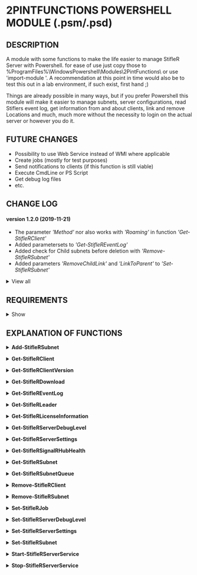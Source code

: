 # 2PINTFUNCTIONS POWERSHELL MODULE (.psm/.psd)

## DESCRIPTION

A module with some functions to make the life easier to manage StifleR Server with Powershell.
for ease of use just copy those to %ProgramFiles%\WindowsPowershell\Modules\2PintFunctions\ or use 'import-module <PATH>'.
A recommendation at this point in time would also be to test this out in a lab environment, if such exist, first hand ;)

Things are already possible in many ways, but if you prefer Powershell this module will make it easier to manage subnets, server configurations, read Stiflers event log, get information from and about clients, link and remove Locations and much, much more without the necessity to login on the actual server or however you do it.

## FUTURE CHANGES

- Possibility to use Web Service instead of WMI where applicable
- Create jobs (mostly for test purposes)
- Send notifications to clients (if this function is still viable)
- Execute CmdLine or PS Script
- Get debug log files
- etc.

## CHANGE LOG

#### version 1.2.0 (2019-11-21)
- The parameter *'Method'* nor also works with *'Roaming'* in function *'Get-StifleRClient'* 
- Added parametersets to *'Get-StifleREventLog'*
- Added check for Child subnets before deletion with *'Remove-StifleRSubnet'*
- Added parameters *'RemoveChildLink'* and *'LinkToParent'* to *'Set-StifleRSubnet'*

<details><summary>View all</summary>

#### version 1.1.9 (2019-11-19)
- Added the parameter *'Method'* to *'Get-StifleRClient'*, available options for this parameter are *'GetBranchCacheFlags'* and *'GetConnectionFlags'*
- Changed params quite a bit in *'Get-StifleRClient'*
- Changed EXAMPLES in CBH for *'Get-StifleRClient'*

#### version 1.1.8 (2019-11-19)
- Corrected one missing " that caused a failure when using *'Set-StifleRServerSettings'*

#### version 1.1.7 (2019-11-18)
- Changed *'Get-StifleRSignalRHubHealth'* to return output as PSObject instead of hashtable
- Reworked *'Get-StifleRClient'* quite a bit and also added the parameter IsConnected
- Removed *'Get-Connection'* entirely, replaced with the above parameter IsConnected
- Added *'Set-StifleRClient'* as *'In progress'*

#### version 1.1.6 (2019-11-18)
- Added parameter *'Roaming'* to *'Get-StifleRClient'*
- Changed from *'Get-CimInstance*' to *'Get-CimClass'* to obtian properties of class in *'Get-StifleRClient'*,*'Get-StifleRDownload'* and *'Get-StifleRSubnet'*
- Declared variables *'MissingProps*' and *'ClassProperties'* as arrays in *'Get-StifleRClient'* and *'Get-StifleRDownload'*

#### version 1.1.5 (2019-11-18)
- Changed *'Get-StifleRDownload'* to *'done!'*
- Added Cim* to ExcludedProperties from output of *'Get-StifleRClient'* and *'Get-StifleRSubnet'*

#### version 1.1.4 (2019-11-18)
- Added function *'Get-Download'* as *'In progress'*
- Changd output of '*Get-StifleRServerSettings'* to a PSObject instead of a hashtable
- Removed parameter *'SortByKeyName'* from *'Get-StifleRServerSettings'*

#### version 1.1.3 (2019-11-15)
- Changed *'Set-StifleRBITSJobs'* to **'Set-StifleRJob'**
- Changed *'Get-StifleRSubnetQueues'* to **'Get-StifleRSubnetQueue'**
- Changed *'Get-StifleRClientVersions'* to **'Get-StifleRClientVersion'**
- Changed *'Get-StifleRLeaders'* to **'Get-StifleRLeader'**
- Changed *'Set-StifleRLeaders'* to **'Set-StifleRLeader'**
- Changed *'ntLogs'* to **'Get-StifleREventLog'**
- Changed *'Get-StifleRConnections'* to **'Get-StifleRConnection'**

#### version 1.1.2 (2019-11-14)
- Changed *'Get-StifleRLeaders'* from *'In progress'* to *done!*

#### version 1.1.1 (2019-11-14)
- The function *'Get-StifleREventLogs'* is now completed and up and running
- Changed *'Remove-StifleRClient'* from *'In progress'* to *done!

#### version 1.1.0 (2019-11-13)
- Added functions *'Get-StifleREventLogs'*, *'Get-StifleRLeaders'* and *'Set-StifleRLeaders'* as *'In progress'*
- Added function *'Get-StifleRLicenseInformation'*
- Added parameter InstallDir to CBH for *'Set-StifleRServerSettings'*
   
#### version 1.0.9 (2019-11-12)
- All functions that sets data in some way have *'Write-Debug'* and *'Write-Verbose'* messages now

#### version 1.0.8 (2019-11-12)
- Started to add *'Write-Debug'* and *'Write-Verbose'* where applicable, to be continued...
- Corrected the mistake *'if ( $NewSubnetSuccess = $true )'* to *'if ( $NewSubnetSuccess -eq $true ) {'* in *'Add-StifleRSubnet'*

#### version 1.0.7 (2019-11-11)
- Added *'-NoNewline'* to *'out-file'* while changing config in *'Set-StifleRServerSettings'* to prevent empty rows created in end of configfile
- Added *'-NoNewline'* to *'out-file'* while changing config in *'Set-StifleRServerDebugLevel'* to prevent empty rows created in end of configfile
- Removed *'<'* and *'/>'* from *'$Content.Replace'* in *'Set-StifleRServerSettings'*
- Removed *'<'* and *'/>'* from *'$Content.Replace'* in *'Set-StifleRServerDebugLevel'*

#### version 1.0.6 (2019-11-11)
- Changed *'Remove-Client'* to *'Draft'* status
- Added CBH to *'Get-SignalRHubHealth'*
- Removed *'.LINK'* from all CBHs
- Changed *'.FUNCITONALITY'* to *'StifleR'* in all CBHs
- Removed status *'Draft'* from *'Set-StilfeRBITSJob'* *( = working as expected at the moment and done! )*
- Added *'[cmdletbinding()]'* to all params (to add messages for *'Write-Verbose'* and *'Write-Debug'* later on)

#### version 1.0.5 (2019-11-10)
- Added *'#Requires -Version 5.1'* to *'2PintFunctions.psm'*
- Added output types on success/failure
- Removed obsolete commented code
- Added CBH to *'Get-StifleRClientVersions'*
- Added CBH to *'Get-StifleRSubnetQueues'*
- Changed *'Select'*, *'Where'* and *'Sort'* to *'Select-Object'*, *'Where-Object'* and *'Sort-Object'*
- Fixed *'$DOType'* bug in *'Add-StiflerSubnet'* by adding the value *'Not set'* as default value
- Added *'out-null'* to Invoke-WMIMethod in *'Set-StifleRBITSJob'* to hide WMI-output
- Renamed *'Set-StifleRSubnetProperty'* to *'Set-StifleRSubnet'* to match Get-function
- Re-added *'$SubnetQuery'* with value to *'Set-StifleRSubnet'*, gone for some unknown reason and broke the function...
- Added *'Remove-Client'* with *'In progress'* status

#### version -le 1.0.4 (< 2019-11-10)
- Build phase undocumented
</details>

## REQUIREMENTS

<details><summary>Show</summary><br>

For everything to work as expected the following requirements should be met:

**TL;DR**
- Local Administrator membership on StifleR Server recommended
- Membership in Stiflers 'Global Administrators' group recommended
- PS 5.1 (required) and Remote WMI (required if run remotely)

**Specifics**
- Powershell version 5.1
- Remote WMI from source to the server running '*StifleR Server'*
- *'Test-ServerConnection'* (only available inside the module) uses *'ICMPv4 Echo request'* (also called *'ping'*) as one parameter to check availability of the provided parameter *'Server'*
- For *'Get-/Set-StifleRServerSettings'* and *'Get-/Set-StifleRServerDebugLevel'* *'C$'* (default, or the parameter INSTALLDIR) must be reachable by SMB from source and permissions to read/write in the specified location
- 'Get-StifleRLicenseInformation' requires permission to read License.nfo in InstallDir by fileshare
- 'Get-StifleREventLog' requires permissions to read from event log
- Correct access in StifleR is of course a requirement as well with rights to read or edit depending on what your needs are
- *'Start-/Stop-StilfeRServerService'* requires Administrator rights (if not explicitly provided for the service *StifleRServer'* otherwise)
</details>

## EXPLANATION OF FUNCTIONS

**<details><summary>Add-StifleRSubnet</summary>**
    
**Syntax**

```Add-StiflerSubnet [-Server <String>] [-SubnetID] <String> [-GatewayMAC <String>] [-LocationName <String>] [-TargetBandwidth <UInt32>] [-Description <String>] [-ParentLocationID <String>] [-LEDBATTargetBandwidth <Int32>] [-VPN <Boolean>] [-WellConnected <Boolean>] [-DOType <String>] [-SetDOGroupID] [<CommonParameters>]```

**Example** - Creates a new subnet with the SubnetID of 172.10.10.0 and classes it as a VPN subnet

    Add-StiflerSubnet -Server 'server01' -SubnetID 172.10.10.0 -VPN $true*
</details>

**<details><summary>Get-StifleRClient</summary>**

**Syntax**

```Get-StiflerClient -Client <string[]> [-Server <string>] [-Property <array>] [-ExactMatch] [-IsConnected] [<CommonParameters>]```

```Get-StiflerClient -Client <string[]> [-Server <string>] [-Roaming] [-Method <string>] [<CommonParameters>]```

```Get-StiflerClient [-Server <string>] [-SubnetID <string>] [-Property <array>] [-IsConnected] [<CommonParameters>]```

```Get-StiflerClient [-Server <string>] [-Property <array>] [-Roaming] [<CommonParameters>]```

**Example** - Pull information about the client Client01 from server01

    Get-StiflerClient -Client Client01 -Server 'server01'

**Example 2** - Get-StifleRClient -Server 'server01' -SubnetID 192. -IsConnected

    Get-StifleRClient -Server 'server01' -SubnetID 192. -IsConnected

**Example 3** - Get current connections flags from client01

    Get-StifleRClient -Server 'server01' -Client 'client01' -Method GetConnectionFlags
</details>

**<details><summary>Get-StifleRClientVersion</summary>**

**Syntax**

```Get-StiflerClientVersion [[-Server] <String>] [<CommonParameters>]```

**Example** - Get a list of versions and the number of clients for each one

    Get-StifleRClientVersion -Server 'server01'
</details>

**<details><summary>Get-StifleRDownload</summary>**

**Syntax**

```Get-StiflerDownload [[-Server] <String>] [[-Client] <String>] [[-Property] <Array>] [[-State] <String>] [<CommonParameters>]```

**Example** - Get all downloads for all clients from 'server01'

    Get-StifleRDownload -Server server01

**Example 2** - Get all downloads for 'client01'

    Get-StifleRDownload -Server server01 -Client client01

**Example 3** - Get all downloads for all clients that matches the state 'Error' and only returns the properties
        ComputerName, State and ID
        
    Get-StifleRDownload -Server server01 -State Error -Property ComputerName, State, ID
</details>

**<details><summary>Get-StifleREventLog</summary>**
    
**Syntax**

```Get-StiflerEventLog [-Server <string>] [-MaxEvents <int>] [-EventID <array>] [-Message <string>] [-LevelDisplayName <string>] [-ProviderName <string>] [-StartDate <datetime>] [-EndDate <datetime>] [<CommonParameters>]```

```Get-StiflerEventLog [-Server <string>] [-ListLog] [<CommonParameters>]```

**Example** - Get the 10 latest events from server01 and sort them by Id, default is by ascending TimeCreated

    Get-StiflerEventLog -Server 'server01' -MaxEvents 10 | sort-object Id

**Example 2** - Get all events tagged as Information, EventIDs 4821 or 1506, Message contains 'Saving' created within the last 60 minutes

    Get-StiflerEventLog -Server 'server01' -LevelDisplayName Information -EventID 4821,1506 -Message Saving -StartDate (Get-Date).AddMinutes(-60)
    
**Example 3** - Get all events that happened from 60 to 120 minutes ago

    Get-StiflerEventLog -Server 'server01' -StartDate (Get-Date).AddMinutes(-120) -EndDate (Get-Date).AddMinutes(-60)
</details>

**<details><summary>Get-StifleRLeader</summary>**
   
**Syntax**

```Get-StiflerLeader [[-Server] <String>] [[-SubnetID] <String>] [<CommonParameters>]```

**Example** - Stops the StifleRServer service on server01

    Get-StifleRLeader -Server 'sserver01'
</details>

**<details><summary>Get-StifleRLicenseInformation</summary>**

**Syntax**

```Get-StiflerLicenseInformation [[-Server] <String>] [[-InstallDir] <String>] [<CommonParameters>]```

**Example** - Get information about your licensing from server01

    Get-StifleRLicenseInformation -Server 'server01'
</details>

**<details><summary>Get-StifleRServerDebugLevel</summary>**

**Syntax**

```Get-StiflerServerDebugLevel [[-Server] <String>] [[-InstallDir] <String>] [<CommonParameters>]```

**Example** - Get the current debug level on server01

    Get-StifleRServerDebugLevel -Server 'server01'

**Example 2** - Get the current debug level on server01 where the installations directory for StifleR Server is
'D$\Program Files\2Pint Software\StifleR' instead of the default directory

    Get-StifleRServerDebugLevel -Server 'server01' -InstallDir
    'D$\Program Files\2Pint Software\StifleR'
</details>

**<details><summary>Get-StifleRServerSettings</summary>**

**Syntax**

```Get-StiflerServerSettings [[-Server] <String>] [[-InstallDir] <String>] [<CommonParameters>]```

**Example** - Get the settings from server01

    Get-StifleRServerSettings -Server 'server01'

**Example 2** - Get the settings from server01 where the installations directory for StifleR Server is
'D$\Program Files\2Pint Software\StifleR' instead of the default directory

    Get-StifleRServerSettings -Server 'server01' -InstallDir
    'D$\Program Files\2Pint Software\StifleR'
</details>

**<details><summary>Get-StifleRSignalRHubHealth</summary>**

**Syntax**

```Get-StiflerSignalRHubHealth [[-Server] <String>] [<CommonParameters>]```

**Example** - Get statistics about Signal-R

    Get-StifleRSIgnalRHubHealth -Server 'server01'
</details>

**<details><summary>Get-StifleRSubnet</summary>**

**Syntax**

```Get-StiflerSubnet [[-SubnetID] <String>] [-LocationName <String>] [[-Server] <String>] [-Property <Array>] [-ShowRedLeader] [-ShowBlueLeader] [<CommonParameters]```

**Example** - Pull subnets with locationname like '21-' from server01

    Get-StiflerSubnet -Identity '21-*' -Server 'server01' | Format-Table -AutoSize

**Example 2** - Pull subnets with pipeline where subnetID like '172.16' from server01 and show current red-/blue leader

    '172.16' | Get-StiflerSubnet -Server 'server01' | Select-Object -uUnique LocationName, ActiveClients, AverageBandwidth, RedLeader, BlueLeader | Format-Table -AutoSize

**Example 3** - Pull all subnets from sever01 with specific properties and sorts them based on AverageBandwidth

    Get-StiflerSubnet -Server 'sever01' -Property LocationName, ActiveClients, AverageBandwidth, SubnetID | Select LocationName, SubnetID, ActiveClients, AverageBandwidth, RedLeader, BlueLeader | Where ActiveClients -gt 0 | Sort AverageBandwidth, LocationName -Descending | Format-Table -AutoSize
</details>

**<details><summary>Get-StifleRSubnetQueue</summary>**

**Syntax**

```Get-StiflerSubnetQueue [[-Server] <String>] [<CommonParameters>]```

**Example** - Get information about the current queues in StifleR

    Get-StifleRSubnetQUeue -server 'server01'
</details>

**<details><summary>Remove-StifleRClient</summary>**

**Syntax**

```Remove-StiflerClient [[-Server] <String>] [-Client] <String> [-Flush] [-Quiet] [-SkipConfirm] [<CommonParameters>]```

**Example** - Removes the client with ComputerName Client1 and hides the confirmation
dialog as well as the successful result message

    Remove-StifleRClient -Server 'server01' -Client Client1 -SkipConfirm -Quiet

**Example 2** - Removes the client with ComputerName Client1 and makes a flush

    Remove-StifleRClient -Server 'server01' -Client Client1 -Flush

**Example 3** - Prompts a question about removing all clients with ComputerName like MININT-

    Remove-StifleRClient -Server 'server01' -Client MININT-
</details>

**<details><summary>Remove-StifleRSubnet</summary>**

**Syntax**

```Remove-StiflerSubnet [-LocationName] <String> [-Server <String>] [-DeleteChildren] [-SkipConfirm] [-Quiet] [<CommonParameters>]```

```Remove-StiflerSubnet [-SubnetID] <String> [-Server <String>] [-DeleteChildren] [-SkipConfirm] [-Quiet] [<CommonParameters>]```

**Example** - Removes the subnet with SubnetID 172.10.10.0 and hides the confirmation
dialog as well as the successful result message

    Remove-StiflerSubnet -Server 'server01' -SubnetID 172.10.10.0 -SkipConfirm -Quiet

**Example 2** - Removes the subnet with the LocationName TESTNET and deletes (if any) the
childobjects of this subnet

    Remove-StiflerSubnet -Server 'server01' -LocationName TESTNET -DeleteChildren

**Example 3** - Prompts a question about removing all subnets with SubnetID like 172

    Remove-StiflerSubnet -Server 'server01' -SubnetID 172
</details>

**<details><summary>Set-StifleRJob</summary>**

**Syntax**

```Set-StiflerJob [[-Target] <String>] [-TargetLevel] <String> [-Action] <String> [[-Server] <String>] [<CommonParameters>]```

**Example** - Cancels all current transfers on the subnet 192.168.20.2

    Set-StiflerJob -Server 'server01' -TargetLevel Subnet -Action Cancel -Target 192.168.20.2

**Example 2** - Suspends all current transfers on the client Client01

    Set-StiflerJob -Server 'server01' -TargetLevel Client -Action Suspend -Target Client01

**Example 3** - Resumes all the transfers known to StifleR as suspended earlier on all subnets

    Set-StiflerJob -Server 'server01' -TargetLevel All -Action Resume
</details>

**<details><summary>Set-StifleRServerDebugLevel</summary>**

**Syntax**

```Get-StiflerServerDebugLevel [[-Server] <String>] [[-InstallDir] <String>] [<CommonParameters>]```

**Example** - Enable Super verbose debugging on server01

    Set-StifleRServerDebugLevel -Server 'server01' -DebugLevel '6.Super Verbose'

**Example 2** - Disable debugging on server01 where the installations directory for StifleR Server is
'D$\Program Files\2Pint Software\StifleR' instead of the default directory

    Set-StifleRServerDebugLevel -Server 'server01' -DebugLevel '0.Disabled' -InstallDir
    'D$\Program Files\2Pint Software\StifleR'
</details>

**<details><summary>Set-StifleRServerSettings</summary>**

**Syntax**

```Set-StiflerServerSettings [-Server <String>] [-InstallDir <String>] -Property <String> -NewValue <String> [-SkipConfirm <String>] [<CommonParameters>]```

```Set-StiflerServerSettings [-Server <String>] [-InstallDir <String>] -Property <String> [-SkipConfirm <String>] -Clear [<CommonParameters>]```

**Example** - Sets the property wsapifw to 1 in StifleR Server

    Set-StifleRServerSettings -Server 'server01' -Property wsapifw -NewValue 1

**Example 2** - Sets the property wsapifw to 1 in StifleR Server without asking for confirmation

    Set-StifleRServerSettings -Server 'server01' -Property wsapifw -NewValue 1 -SkipConfirm

**Example 3** - Sets the property wsapifw to nothing in StifleR Server

    Set-StifleRServerSettings -Server 'server01' -Property wsapifw -Clear
</details>

**<details><summary>Set-StifleRSubnet</summary>**

**Syntax**

```Set-StiflerSubnet -SubnetID <string> -Property <string> -NewValue <string> [-Server <string>] [<CommonParameters>]```

```Set-StiflerSubnet -SubnetID <string> [-Server <string>] [-RemoveChildLink <string>] [<CommonParameters>]```

```Set-StiflerSubnet -SubnetID <string> [-Server <string>] [-LinkToParent <string>] [<CommonParameters>]```

**Example** - Sets the property VPN to True on subnet 172.10.10.0

    Set-StifleRSubnetProperty -Server 'server01' -SubnetID 172.10.10.0 -Property VPN -NewValue True
</details>

**<details><summary>Start-StifleRServerService</summary>**

**Syntax**

```Start-StiflerServerService [[-Server] <String>] [<CommonParameters>]```

**Example 2** - Starts the StifleRServer service on server01

    Start-StifleRServerService -Server 'server01'
</details>

**<details><summary>Stop-StifleRServerService</summary>**

**Syntax**

```Stop-StiflerServerService [[-Server] <String>] [-Force] [<CommonParameters>]```

**Example** - Stops the StifleRServer service on server01

    Stop-StifleRServerService -Server 'server01'

**Example 2** - Stops the StifleRServer service on server01 by killing the process of the service

    Stop-StifleRServerService -Server 'server01' -Force
</details>
